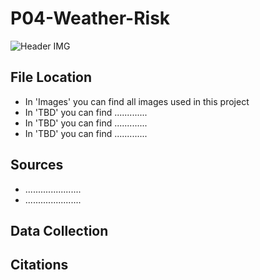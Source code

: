 # P04-Weather-Risk
![Header IMG](TBD)

## File Location
- In 'Images' you can find all images used in this project
- In 'TBD' you can find .............
- In 'TBD' you can find .............
- In 'TBD' you can find .............

## Sources
- ......................
- ......................
	
## Data Collection

## Citations
